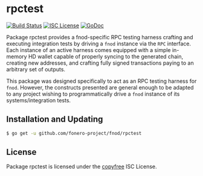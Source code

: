 rpctest
=======

[![Build Status](http://img.shields.io/travis/fnocoin/fnod.svg)](https://travis-ci.org/fnocoin/fnod)
[![ISC License](http://img.shields.io/badge/license-ISC-blue.svg)](http://copyfree.org)
[![GoDoc](https://img.shields.io/badge/godoc-reference-blue.svg)](http://godoc.org/github.com/fonero-project/fnod/rpctest)

Package rpctest provides a fnod-specific RPC testing harness crafting and
executing integration tests by driving a `fnod` instance via the `RPC`
interface. Each instance of an active harness comes equipped with a simple
in-memory HD wallet capable of properly syncing to the generated chain,
creating new addresses, and crafting fully signed transactions paying to an
arbitrary set of outputs. 

This package was designed specifically to act as an RPC testing harness for
`fnod`. However, the constructs presented are general enough to be adapted to
any project wishing to programmatically drive a `fnod` instance of its
systems/integration tests. 

## Installation and Updating

```bash
$ go get -u github.com/fonero-project/fnod/rpctest
```

## License


Package rpctest is licensed under the [copyfree](http://copyfree.org) ISC
License.

